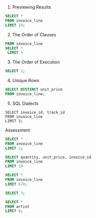 1. Previewing Results
```SQL
SELECT *
FROM invoice_line
LIMIT 10;
```

2. The Order of Clauses
```SQL
FROM invoice_line
SELECT *
 LIMIT 5
 ```

3. The Order of Execution
```SQL
SELECT 2;
```

4. Unique Rows
```SQL
SELECT DISTINCT unit_price
FROM invoice_line;
```

5. SQL Dialects
```
SELECT invoice_id, track_id
FROM invoice_line
LIMIT 3;
```

Assessment
```SQL
SELECT *
FROM invoice_line
LIMIT 2;
```

```SQL
SELECT quantity, unit_price, invoice_id
FROM invoice_line
LIMIT 10
```

```SQL
SELECT *
FROM invoice_line
LIMIT 670;
```

```SQL
SELECT 3;
```

```SQL
SELECT *
FROM artist
LIMIT 0;
```
